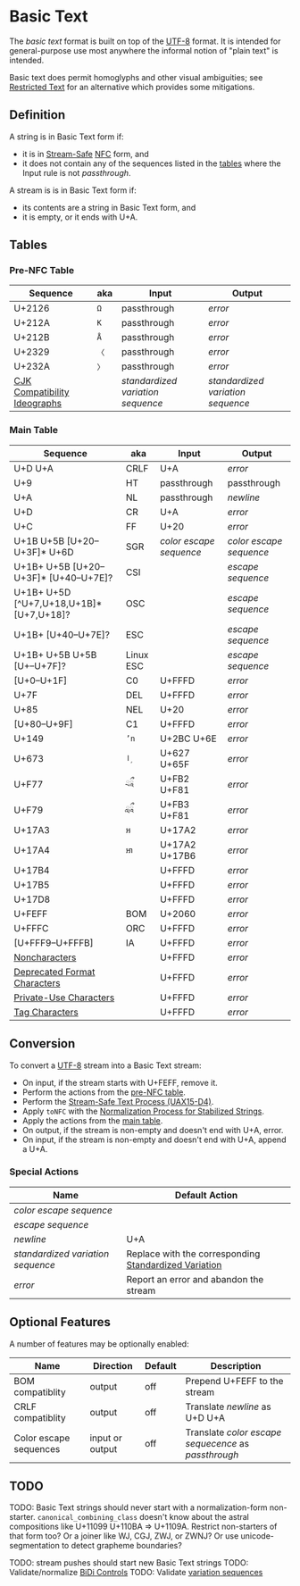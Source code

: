 # Basic Text

The *basic text* format is built on top of the [UTF-8] format. It is intended
for general-purpose use most anywhere the informal notion of "plain text" is
intended.

Basic text does permit homoglyphs and other visual ambiguities; see
[Restricted Text] for an alternative which provides some mitigations.

## Definition

A string is in Basic Text form if:
 - it is in [Stream-Safe] [NFC] form, and
 - it does not contain any of the sequences listed in the [tables] where
   the Input rule is not *passthrough*.

A stream is is in Basic Text form if:
 - its contents are a string in Basic Text form, and
 - it is empty, or it ends with U+A.

 [tables]: #tables

## Tables

### Pre-NFC Table

| Sequence            | aka   | Input         | Output      |
| ------------------- | ----- | ------------- | ----------- |
| U+2126              | `Ω`   | passthrough   | *error*     |
| U+212A              | `K`   | passthrough   | *error*     |
| U+212B              | `Å`   | passthrough   | *error*     |
| U+2329              | `〈`  | passthrough   | *error*     |
| U+232A              | `〉`  | passthrough   | *error*     |
| [CJK Compatibility Ideographs] | | *standardized variation sequence* | *standardized variation sequence* |

### Main Table

| Sequence            | aka   | Input         | Output      |
| ------------------- | ----- | ------------- | ----------- |
| U+D U+A             | CRLF  | U+A           | *error*     |
| U+9                 | HT    | passthrough   | passthrough |
| U+A                 | NL    | passthrough   | *newline*   |
| U+D                 | CR    | U+A           | *error*     |
| U+C                 | FF    | U+20          | *error*     |
| U+1B U+5B \[U+20–U+3F\]\* U+6D | SGR | *color escape sequence* | *color escape sequence* |
| U+1B+ U+5B \[U+20–U+3F\]\* \[U+40–U+7E\]? | CSI | | *escape sequence* |
| U+1B+ U+5D \[\^U+7,U+18,U+1B\]\* \[U+7,U+18\]? | OSC | | *escape sequence* |
| U+1B+ \[U+40–U+7E\]? | ESC |          | *escape sequence* |
| U+1B+ U+5B U+5B \[U+–U+7F\]? | Linux ESC  | | *escape sequence* |
| \[U+0–U+1F\]        | C0    | U+FFFD        | *error*     |
| U+7F                | DEL   | U+FFFD        | *error*     |
| U+85                | NEL   | U+20          | *error*     |
| \[U+80–U+9F\]       | C1    | U+FFFD        | *error*     |
| U+149               | `ʼn`  | U+2BC U+6E    | *error*     |
| U+673               | `ا ٟ`  | U+627 U+65F   | *error*     |
| U+F77               | `◌ྲ◌ཱྀ`  | U+FB2 U+F81   | *error*     |
| U+F79               | `◌ླ◌ཱྀ`  | U+FB3 U+F81   | *error*     |
| U+17A3              | `អ`   | U+17A2        | *error*     |
| U+17A4              | `អា`  | U+17A2 U+17B6 | *error*     |
| U+17B4              |       | U+FFFD        | *error*     |
| U+17B5              |       | U+FFFD        | *error*     |
| U+17D8              |       | U+FFFD        | *error*     |
| U+FEFF              | BOM   | U+2060        | *error*     |
| U+FFFC              | ORC   | U+FFFD        | *error*     |
| \[U+FFF9–U+FFFB\]   | IA    | U+FFFD        | *error*     |
| [Noncharacters]                | | U+FFFD   | *error*     |
| [Deprecated Format Characters] | | U+FFFD   | *error*     |
| [Private-Use Characters]       | | U+FFFD   | *error*     |
| [Tag Characters]               | | U+FFFD   | *error*     |

## Conversion

To convert a [UTF-8] stream into a Basic Text stream:
 - On input, if the stream starts with U+FEFF, remove it.
 - Perform the actions from the [pre-NFC table].
 - Perform the [Stream-Safe Text Process (UAX15-D4)].
 - Apply `toNFC` with the [Normalization Process for Stabilized Strings].
 - Apply the actions from the [main table].
 - On output, if the stream is non-empty and doesn't end with U+A, error.
 - On input, if the stream is non-empty and doesn't end with U+A, append a U+A.

[pre-NFC table]: #pre-nfc-table
[main table]: #main-table

### Special Actions

| Name                    | Default Action  |
| ----------------------- | --------------- |
| *color escape sequence* |                 |
| *escape sequence*       |                 |
| *newline*               | U+A             |
| *standardized variation sequence* | Replace with the corresponding [Standardized Variation] |
| *error*                 | Report an error and abandon the stream |

## Optional Features

A number of features may be optionally enabled:

| Name                   | Direction       | Default | Description |
| ---------------------- | --------------- | ------- | ----------- |
| BOM compatiblity       | output          | off     | Prepend U+FEFF to the stream |
| CRLF compatiblity      | output          | off     | Translate *newline* as U+D U+A |
| Color escape sequences | input or output | off     | Translate *color escape sequecence* as *passthrough* |

## TODO

TODO: Basic Text strings should never start with a normalization-form non-starter.
`canonical_combining_class` doesn't know about the astral compositions like
U+11099 U+110BA => U+1109A. Restrict non-starters of that form too? Or a joiner
like WJ, CGJ, ZWJ, or ZWNJ? Or use unicode-segmentation to detect grapheme boundaries?

TODO: stream pushes should start new Basic Text strings
TODO: Validate/normalize [BiDi Controls]
TODO: Validate [variation sequences]

[NFC]: https://unicode.org/reports/tr15/#Norm_Forms
[Stream-Safe]: https://unicode.org/reports/tr15/#Stream_Safe_Text_Format
[Stream-Safe Text Process (UAX15-D4)]: https://unicode.org/reports/tr15/#UAX15-D4
[Standardized Variation]: https://www.unicode.org/Public/UNIDATA/StandardizedVariants.txt
[Normalization Process for Stabilized Strings]: https://unicode.org/reports/tr15/#Normalization_Process_for_Stabilized_Strings
[Noncharacters]: http://www.unicode.org/faq/private_use.html#noncharacters
[Deprecated Format Characters]: https://www.unicode.org/versions/Unicode13.0.0/ch23.pdf#G19593
[Private-Use Characters]: http://www.unicode.org/faq/private_use.html#private_use
[Tag Characters]: https://www.unicode.org/versions/Unicode13.0.0/ch23.pdf#G30110
[Restricted Text]: restricted-text.md
[UTF-8]: utf-8.md
[CJK Compatibility Ideographs]: http://www.unicode.org/versions/latest/ch23.pdf#G19053
[BiDi Controls]: https://unicode.org/reports/tr9/
[variation sequences]: http://unicode.org/faq/vs.html#3
